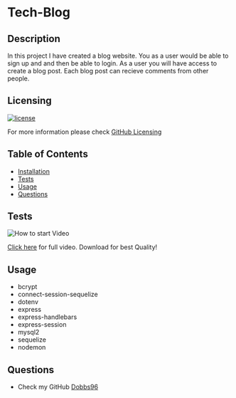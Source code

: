 # Tech-Blog

## Description

In this project I have created a blog website. You as a user would be able to sign up and and then be able to login. As a user you will have access to create a blog post. Each blog post can recieve comments from other people.

## Licensing

[![license](https://img.shields.io/badge/license-MIT-blue)](https://shields.io)

For more information please check [GitHub Licensing](https://docs.github.com/en/github/creating-cloning-and-archiving-repositories/creating-a-repository-on-github/licensing-a-repository)

## Table of Contents

- [Installation](#installation)
- [Tests](#tests)
- [Usage](#usage)
- [Questions](#questions)

## Tests

![How to start Video](./assets/Getting_Started.gif)

[Click here](https://drive.google.com/file/d/1Brsu3aSgy5UyfeCFNjNDTYfUPhGARyuJ/view) for full video.
Download for best Quality!

## Usage

- bcrypt
- connect-session-sequelize
- dotenv
- express
- express-handlebars
- express-session
- mysql2
- sequelize
- nodemon

## Questions

- Check my GitHub [Dobbs96](https://github.com/Dobbs96)

